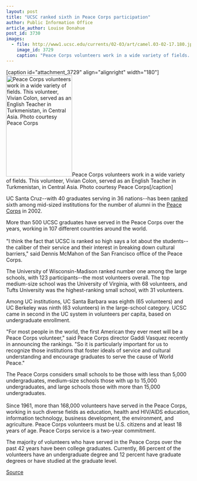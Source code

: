 ```yaml
---
layout: post
title: "UCSC ranked sixth in Peace Corps participation"
author: Public Information Office
article_author: Louise Donahue
post_id: 3730
images:
  - file: http://www1.ucsc.edu/currents/02-03/art/camel.03-02-17.180.jpg
    image_id: 3729
    caption: "Peace Corps volunteers work in a wide variety of fields. This volunteer, Vivian Colon, served as an English Teacher in Turkmenistan, in Central Asia. Photo courtesy Peace Corps"
---
```


[caption id="attachment_3729" align="alignright" width="180"]<a href="http://dev-ucsc-news.pantheonsite.io/wp-content/uploads/2003/02/camel.03-02-17.180.jpg"><img class="size-full wp-image-3729" src="http://dev-ucsc-news.pantheonsite.io/wp-content/uploads/2003/02/camel.03-02-17.180.jpg" alt="Peace Corps volunteers work in a wide variety of fields. This volunteer, Vivian Colon, served as an English Teacher in Turkmenistan, in Central Asia. Photo courtesy Peace Corps" width="180" height="275" /></a>Peace Corps volunteers work in a wide variety of fields. This volunteer, Vivian Colon, served as an English Teacher in Turkmenistan, in Central Asia. Photo courtesy Peace Corps[/caption]
<p>
  UC Santa Cruz--with 40 graduates serving in 36 nations--has been <a href="http://www.peacecorps.gov/news/news/view.cfm?news_id=745">ranked</a> sixth among mid-sized institutions for the number of alumni in the <a href="http://www.peacecorps.gov/indexf.cfm">Peace Corps</a> in 2002.
</p>
<p>
  More than 500 UCSC graduates have served in the Peace Corps over the years, working in 107 different countries around the world.<br>
  <br>
  "I think the fact that UCSC is ranked so high says a lot about the students--the caliber of their service and their interest in breaking down cultural barriers," said Dennis McMahon of the San Francisco office of the Peace Corps.<br>
</p>
<p>
  The University of Wisconsin-Madison ranked number one among the large schools, with 123 participants--the most volunteers overall. The top medium-size school was the University of Virginia, with 68 volunteers, and Tufts University was the highest-ranking small school, with 31 volunteers.<br>
</p>
<p>
  Among UC institutions, UC Santa Barbara was eighth (65 volunteers) and UC Berkeley was ninth (63 volunteers) in the large-school category. UCSC came in second in the UC system in volunteers per capita, based on undergraduate enrollment.<br>
</p>
<p>
  "For most people in the world, the first American they ever meet will be a Peace Corps volunteer," said Peace Corps director Gaddi Vasquez recently in announcing the rankings. "So it is particularly important for us to recognize those institutions that foster ideals of service and cultural understanding and encourage graduates to serve the cause of World Peace."<br>
</p>
<p>
  The Peace Corps considers small schools to be those with less than 5,000 undergraduates, medium-size schools those with up to 15,000 undergraduates, and large schools those with more than 15,000 undergraduates.<br>
  <br>
  Since 1961, more than 168,000 volunteers have served in the Peace Corps, working in such diverse fields as education, health and HIV/AIDS education, information technology, business development, the environment, and agriculture. Peace Corps volunteers must be U.S. citizens and at least 18 years of age. Peace Corps service is a two-year commitment.<br>
</p>
<p>
  The majority of volunteers who have served in the Peace Corps over the past 42 years have been college graduates. Currently, 86 percent of the volunteers have an undergraduate degree and 12 percent have graduate degrees or have studied at the graduate level.<br>
</p>
<p><a href="http://www1.ucsc.edu/currents/02-03/02-17/peace_corps.html" title="Permalink to peace_corps">Source</a></p>
